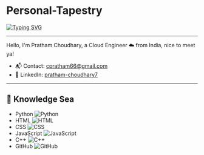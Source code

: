 # Personal-Tapestry
[![Typing SVG](https://readme-typing-svg.demolab.com?font=Carter+One&size=20&pause=1000&color=00F7D5&background=FFFFFF00&random=false&width=600&height=50&lines=Enter+the+curated+sanctuary+of+a+mindful+enthusiast)](https://git.io/typing-svg)

---

Hello, I'm Pratham Choudhary, a Cloud Engineer ☁️ from India, nice to meet ya!

- 📬 Contact: [cpratham66@gmail.com](cpratham66@gmail.com)
- 💼 LinkedIn: [pratham-choudhary7](https://www.linkedin.com/in/pratham-choudhary7)

---

## 🌊 Knowledge Sea

- Python ![Python](https://img.shields.io/badge/-Python-3776AB?style=flat&logo=python&logoColor=white)
- HTML ![HTML](https://img.shields.io/badge/-HTML-E34F26?style=flat&logo=html5&logoColor=white)
- CSS ![CSS](https://img.shields.io/badge/-CSS-1572B6?style=flat&logo=css3&logoColor=white)
- JavaScript ![JavaScript](https://img.shields.io/badge/-JavaScript-F7DF1E?style=flat&logo=javascript&logoColor=black)
- C++ ![C++](https://img.shields.io/badge/-C++-00599C?style=flat&logo=c%2B%2B&logoColor=white)
- GitHub ![GitHub](https://img.shields.io/badge/-GitHub-181717?style=flat&logo=github&logoColor=white)
